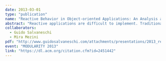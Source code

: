 ```yaml
---
date: 2013-03-01
type: "publication"
name: "Reactive Behavior in Object-oriented Applications: An Analysis and a Research Roadmap"
abstract: "Reactive applications are difficult to implement. Traditional solutions based on event systems and the Observer pattern have a number of inconveniences, but programmers bear them in return for the benefits of OO design. On the other hand, reactive approaches based on automatic updates of dependencies - like functional reactive programming and dataflow languages - provide undoubted advantages but do not fit well with mutable objects. In this paper, we provide a research roadmap to overcome the limitations of the current approaches and to support reactive applications in the OO setting. To establish a solid background for our investigation, we propose a conceptual framework to model the design space of reactive applications and we study the flaws of the existing solutions. Then we highlight how reactive languages have the potential to address those issues and we formulate our research plan."
collaborators:
  - Guido Salvaneschi
  - Mira Mezini
pdf: "http://www.guidosalvaneschi.com/attachments/presentations/2013_reactive-applications-salvaneschi.pdf"
event: "MODULARITY 2013"
link: "https://dl.acm.org/citation.cfm?id=2451442"
---
```

